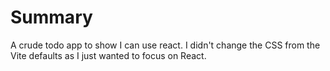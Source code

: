 # Summary
A crude todo app to show I can use react. I didn't change the CSS from the Vite defaults as I just wanted to focus on React.
